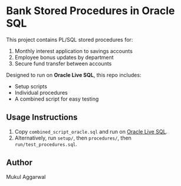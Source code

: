 # Bank Stored Procedures in Oracle SQL

This project contains PL/SQL stored procedures for:

1. Monthly interest application to savings accounts
2. Employee bonus updates by department
3. Secure fund transfer between accounts

Designed to run on **Oracle Live SQL**, this repo includes:
- Setup scripts
- Individual procedures
- A combined script for easy testing

## Usage Instructions

1. Copy `combined_script_oracle.sql` and run on [Oracle Live SQL](https://livesql.oracle.com).
2. Alternatively, run `setup/`, then `procedures/`, then `run/test_procedures.sql`.

## Author
Mukul Aggarwal
